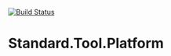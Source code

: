 [![Build Status](https://dev.azure.com/allenMaster/NetCore_SonarQube_Sample/_apis/build/status/yunqian44.Standard.Tool.Platform?branchName=master)](https://dev.azure.com/allenMaster/NetCore_SonarQube_Sample/_build/latest?definitionId=8&branchName=master)
# Standard.Tool.Platform
